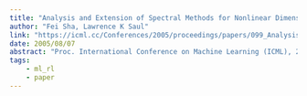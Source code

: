 ```yaml
---
title: "Analysis and Extension of Spectral Methods for Nonlinear Dimensionality Reduction"
author: "Fei Sha, Lawrence K Saul"
link: "https://icml.cc/Conferences/2005/proceedings/papers/099_AnalysisExtension_ShaSaul.pdf"
date: 2005/08/07
abstract: "Proc. International Conference on Machine Learning (ICML), 2005."
tags:
    - ml_rl
    - paper
---
```

